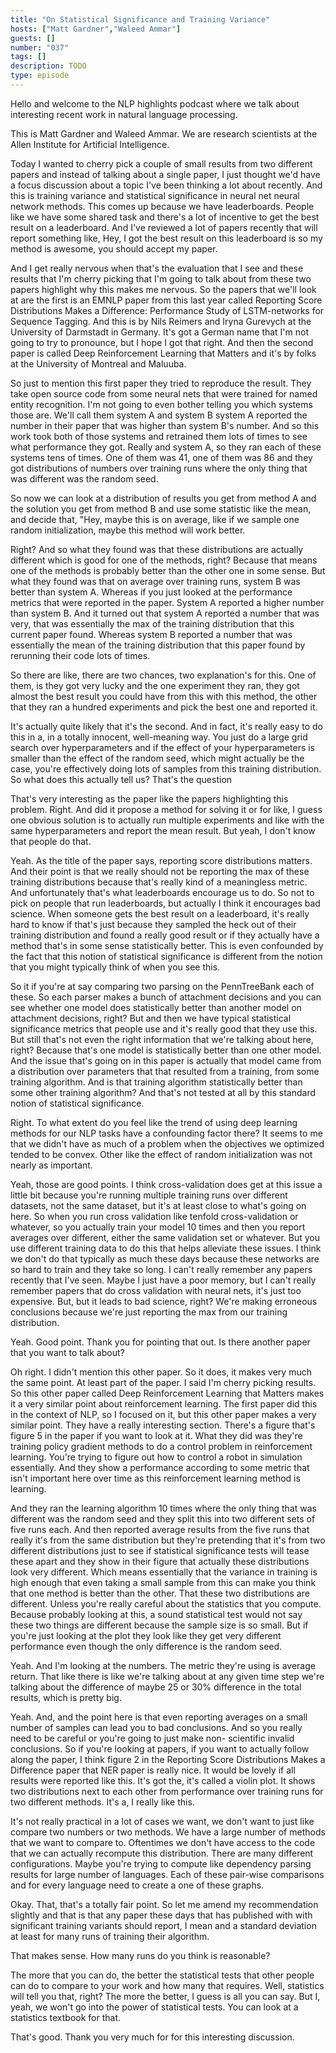 ```yaml
---
title: "On Statistical Significance and Training Variance"
hosts: ["Matt Gardner","Waleed Ammar"]
guests: []
number: "037"
tags: []
description: TODO
type: episode
---
```


<Turn speaker="Matt Gardner" timestamp="00:00">

Hello and welcome to the NLP highlights podcast where we talk about interesting recent work in
natural language processing.

</Turn>


<Turn speaker="Waleed Ammar" timestamp="00:06">

This is Matt Gardner and Waleed Ammar. We are research scientists at the Allen Institute for
Artificial Intelligence.

</Turn>


<Turn speaker="Matt Gardner" timestamp="00:13">

Today I wanted to cherry pick a couple of small results from two different papers and instead of
talking about a single paper, I just thought we'd have a focus discussion about a topic I've been
thinking a lot about recently. And this is training variance and statistical significance in neural
net neural network methods. This comes up because we have leaderboards. People like we have some
shared task and there's a lot of incentive to get the best result on a leaderboard. And I've
reviewed a lot of papers recently that will report something like, Hey, I got the best result on
this leaderboard is so my method is awesome, you should accept my paper.

</Turn>


<Turn speaker="Matt Gardner" timestamp="00:58">

And I get really nervous when that's the evaluation that I see and these results that I'm cherry
picking that I'm going to talk about from these two papers highlight why this makes me nervous. So
the papers that we'll look at are the first is an EMNLP paper from this last year called Reporting
Score Distributions Makes a Difference: Performance Study of LSTM-networks for Sequence Tagging. And
this is by Nils Reimers and Iryna Gurevych at the University of Darmstadt in Germany. It's got a
German name that I'm not going to try to pronounce, but I hope I got that right. And then the second
paper is called Deep Reinforcement Learning that Matters and it's by folks at the University of
Montreal and Maluuba.

</Turn>


<Turn speaker="Matt Gardner" timestamp="01:50">

So just to mention this first paper they tried to reproduce the result. They take open source code
from some neural nets that were trained for named entity recognition. I'm not going to even bother
telling you which systems those are. We'll call them system A and system B system A reported the
number in their paper that was higher than system B's number. And so this work took both of those
systems and retrained them lots of times to see what performance they got. Really and system A, so
they ran each of these systems tens of times. One of them was 41, one of them was 86 and they got
distributions of numbers over training runs where the only thing that was different was the random
seed.

</Turn>


<Turn speaker="Waleed Ammar" timestamp="02:46">

So now we can look at a distribution of results you get from method A and the solution you get from
method B and use some statistic like the mean, and decide that, "Hey, maybe this is on average, like
if we sample one random initialization, maybe this method will work better.

</Turn>


<Turn speaker="Matt Gardner" timestamp="03:06">

Right? And so what they found was that these distributions are actually different which is good for
one of the methods, right? Because that means one of the methods is probably better than the other
one in some sense. But what they found was that on average over training runs, system B was better
than system A. Whereas if you just looked at the performance metrics that were reported in the
paper. System A reported a higher number than system B. And it turned out that system A reported a
number that was very, that was essentially the max of the training distribution that this current
paper found. Whereas system B reported a number that was essentially the mean of the training
distribution that this paper found by rerunning their code lots of times.

</Turn>


<Turn speaker="Waleed Ammar" timestamp="03:53">

So there are like, there are two chances, two explanation's for this. One of them, is they got very
lucky and the one experiment they ran, they got almost the best result you could have from this with
this method, the other that they ran a hundred experiments and pick the best one and reported it.

</Turn>


<Turn speaker="Matt Gardner" timestamp="04:14">

It's actually quite likely that it's the second. And in fact, it's really easy to do this in a, in a
totally innocent, well-meaning way. You just do a large grid search over hyperparameters and if the
effect of your hyperparameters is smaller than the effect of the random seed, which might actually
be the case, you're effectively doing lots of samples from this training distribution. So what does
this actually tell us? That's the question

</Turn>


<Turn speaker="Waleed Ammar" timestamp="04:44">

That's very interesting as the paper like the papers highlighting this problem. Right. And did it
propose a method for solving it or for like, I guess one obvious solution is to actually run
multiple experiments and like with the same hyperparameters and report the mean result. But yeah, I
don't know that people do that.

</Turn>


<Turn speaker="Matt Gardner" timestamp="05:05">

Yeah. As the title of the paper says, reporting score distributions matters. And their point is that
we really should not be reporting the max of these training distributions because that's really kind
of a meaningless metric. And unfortunately that's what leaderboards encourage us to do. So not to
pick on people that run leaderboards, but actually I think it encourages bad science. When someone
gets the best result on a leaderboard, it's really hard to know if that's just because they sampled
the heck out of their training distribution and found a really good result or if they actually have
a method that's in some sense statistically better. This is even confounded by the fact that this
notion of statistical significance is different from the notion that you might typically think of
when you see this.

</Turn>


<Turn speaker="Matt Gardner" timestamp="05:52">

So it if you're at say comparing two parsing on the PennTreeBank each of these. So each parser makes
a bunch of attachment decisions and you can see whether one model does statistically better than
another model on attachment decisions, right? But and then we have typical statistical significance
metrics that people use and it's really good that they use this. But still that's not even the right
information that we're talking about here, right? Because that's one model is statistically better
than one other model. And the issue that's going on in this paper is actually that model came from a
distribution over parameters that that resulted from a training, from some training algorithm. And
is that training algorithm statistically better than some other training algorithm? And that's not
tested at all by this standard notion of statistical significance.

</Turn>


<Turn speaker="Waleed Ammar" timestamp="06:49">

Right. To what extent do you feel like the trend of using deep learning methods for our NLP tasks
have a confounding factor there? It seems to me that we didn't have as much of a problem when the
objectives we optimized tended to be convex. Other like the effect of random initialization was not
nearly as important.

</Turn>


<Turn speaker="Matt Gardner" timestamp="07:16">

Yeah, those are good points. I think cross-validation does get at this issue a little bit because
you're running multiple training runs over different datasets, not the same dataset, but it's at
least close to what's going on here. So when you run cross validation like tenfold cross-validation
or whatever, so you actually train your model 10 times and then you report averages over different,
either the same validation set or whatever. But you use different training data to do this that
helps alleviate these issues. I think we don't do that typically as much these days because these
networks are so hard to train and they take so long. I can't really remember any papers recently
that I've seen. Maybe I just have a poor memory, but I can't really remember papers that do cross
validation with neural nets, it's just too expensive. But, but it leads to bad science, right? We're
making erroneous conclusions because we're just reporting the max from our training distribution.

</Turn>


<Turn speaker="Waleed Ammar" timestamp="08:20">

Yeah. Good point. Thank you for pointing that out. Is there another paper that you want to talk
about?

</Turn>


<Turn speaker="Matt Gardner" timestamp="08:26">

Oh right. I didn't mention this other paper. So it does, it makes very much the same point. At least
part of the paper. I said I'm cherry picking results. So this other paper called Deep Reinforcement
Learning that Matters makes it a very similar point about reinforcement learning. The first paper
did this in the context of NLP, so I focused on it, but this other paper makes a very similar point.
They have a really interesting section. There's a figure that's figure 5 in the paper if you want to
look at it. What they did was they're training policy gradient methods to do a control problem in
reinforcement learning. You're trying to figure out how to control a robot in simulation
essentially. And they show a performance according to some metric that isn't important here over
time as this reinforcement learning method is learning.

</Turn>


<Turn speaker="Matt Gardner" timestamp="09:15">

And they ran the learning algorithm 10 times where the only thing that was different was the random
seed and they split this into two different sets of five runs each. And then reported average
results from the five runs that really it's from the same distribution but they're pretending that
it's from two different distributions just to see if statistical significance tests will tease these
apart and they show in their figure that actually these distributions look very different. Which
means essentially that the variance in training is high enough that even taking a small sample from
this can make you think that one method is better than the other. That these two distributions are
different. Unless you're really careful about the statistics that you compute. Because probably
looking at this, a sound statistical test would not say these two things are different because the
sample size is so small. But if you're just looking at the plot they look like they get very
different performance even though the only difference is the random seed.

</Turn>


<Turn speaker="Waleed Ammar" timestamp="10:19">

Yeah. And I'm looking at the numbers. The metric they're using is average return. That like there is
like we're talking about at any given time step we're talking about the difference of maybe 25 or
30% difference in the total results, which is pretty big.

</Turn>


<Turn speaker="Matt Gardner" timestamp="10:36">

Yeah. And, and the point here is that even reporting averages on a small number of samples can lead
you to bad conclusions. And so you really need to be careful or you're going to just make non-
scientific invalid conclusions. So if you're looking at papers, if you want to actually follow along
the paper, I think figure 2 in the Reporting Score Distributions Makes a Difference paper that NER
paper is really nice. It would be lovely if all results were reported like this. It's got the, it's
called a violin plot. It shows two distributions next to each other from performance over training
runs for two different methods. It's a, I really like this.

</Turn>


<Turn speaker="Waleed Ammar" timestamp="11:24">

It's not really practical in a lot of cases we want, we don't want to just like compare two numbers
or two methods. We have a large number of methods that we want to compare to. Oftentimes we don't
have access to the code that we can actually recompute this distribution. There are many different
configurations. Maybe you're trying to compute like dependency parsing results for large number of
languages. Each of these pair-wise comparisons and for every language need to create a one of these
graphs.

</Turn>


<Turn speaker="Matt Gardner" timestamp="11:56">

Okay. That, that's a totally fair point. So let me amend my recommendation slightly and that is that
any paper these days that has published with with significant training variants should report, I
mean and a standard deviation at least for many runs of training their algorithm.

</Turn>


<Turn speaker="Waleed Ammar" timestamp="12:15">

That makes sense. How many runs do you think is reasonable?

</Turn>


<Turn speaker="Matt Gardner" timestamp="12:18">

The more that you can do, the better the statistical tests that other people can do to compare to
your work and how many that requires. Well, statistics will tell you that, right? The more the
better, I guess is all you can say. But I, yeah, we won't go into the power of statistical tests.
You can look at a statistics textbook for that.

</Turn>


<Turn speaker="Waleed Ammar" timestamp="12:44">

That's good. Thank you very much for for this interesting discussion.

</Turn>
